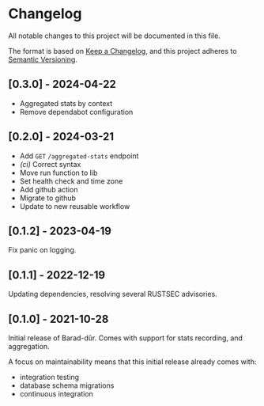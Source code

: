 # Changelog

All notable changes to this project will be documented in this file.

The format is based on [Keep a
Changelog](https://keepachangelog.com/en/1.0.0/), and this project adheres to
[Semantic Versioning](https://semver.org/spec/v2.0.0.html).

## [0.3.0] - 2024-04-22

- Aggregated stats by context
- Remove dependabot configuration

## [0.2.0] - 2024-03-21

- Add `GET` `/aggregated-stats` endpoint
- *(ci)* Correct syntax
- Move run function to lib
- Set health check and time zone
- Add github action
- Migrate to github
- Update to new reusable workflow

## [0.1.2] - 2023-04-19

Fix panic on logging.

## [0.1.1] - 2022-12-19

Updating dependencies, resolving several RUSTSEC advisories.

## [0.1.0] - 2021-10-28

Initial release of Barad-dûr. Comes with support for stats recording,
and aggregation.

A focus on maintainability means that this initial release already comes with:
- integration testing
- database schema migrations
- continuous integration
